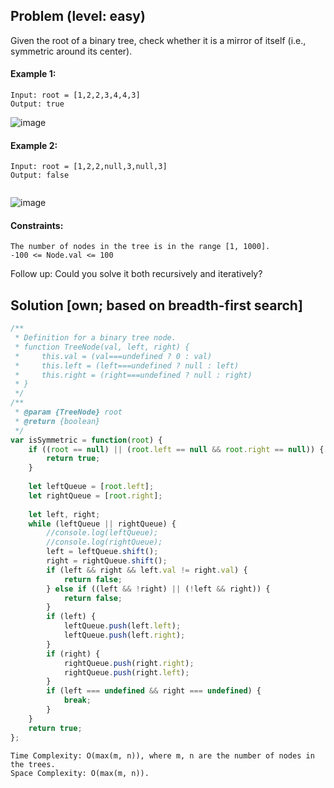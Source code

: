 ## Problem (level: easy)
Given the root of a binary tree, check whether it is a mirror of itself (i.e., symmetric around its center).

 

#### Example 1:

```
Input: root = [1,2,2,3,4,4,3]
Output: true
```
![image](https://assets.leetcode.com/uploads/2021/02/19/symtree1.jpg)
#### Example 2:

```
Input: root = [1,2,2,null,3,null,3]
Output: false
 
```
![image](https://assets.leetcode.com/uploads/2021/02/19/symtree2.jpg)

#### Constraints:
```
The number of nodes in the tree is in the range [1, 1000].
-100 <= Node.val <= 100
 ```

Follow up: Could you solve it both recursively and iteratively?
## Solution [own; based on breadth-first search]
```javascript
/**
 * Definition for a binary tree node.
 * function TreeNode(val, left, right) {
 *     this.val = (val===undefined ? 0 : val)
 *     this.left = (left===undefined ? null : left)
 *     this.right = (right===undefined ? null : right)
 * }
 */
/**
 * @param {TreeNode} root
 * @return {boolean}
 */
var isSymmetric = function(root) {
    if ((root == null) || (root.left == null && root.right == null)) {
        return true;
    }
        
    let leftQueue = [root.left];
    let rightQueue = [root.right];
    
    let left, right; 
    while (leftQueue || rightQueue) {
        //console.log(leftQueue);
        //console.log(rightQueue);
        left = leftQueue.shift();
        right = rightQueue.shift();
        if (left && right && left.val != right.val) {
            return false;
        } else if ((left && !right) || (!left && right)) {
            return false;
        }
        if (left) {
            leftQueue.push(left.left);
            leftQueue.push(left.right);
        }
        if (right) {
            rightQueue.push(right.right);
            rightQueue.push(right.left);
        }
        if (left === undefined && right === undefined) {
            break;
        }
    }
    return true;
};
```
```
Time Complexity: O(max(m, n)), where m, n are the number of nodes in the trees.
Space Complexity: O(max(m, n)).
